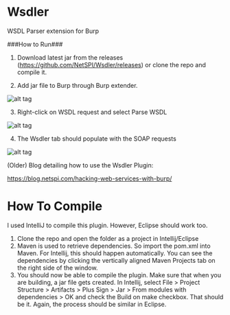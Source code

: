 Wsdler
======

WSDL Parser extension for Burp

###How to Run###

1. Download latest jar from the releases (https://github.com/NetSPI/Wsdler/releases) or clone the repo and compile it.

2. Add jar file to Burp through Burp extender.

  ![alt tag](https://blog.netspi.com/wp-content/uploads/2015/05/1430624756-458a48eb0a789e8805d2e25fbb8b1b77-1024x514.png)

3. Right-click on WSDL request and select Parse WSDL

  ![alt tag](https://blog.netspi.com/wp-content/uploads/2015/05/1430624759-035d370fd48f0d9a8c8326a78fccb714.png)

4. The Wsdler tab should populate with the SOAP requests

  ![alt tag](https://blog.netspi.com/wp-content/uploads/2015/05/1430624761-83fe6f80d8d373113cced26ab6c0714b.png)

(Older) Blog detailing how to use the Wsdler Plugin:

https://blog.netspi.com/hacking-web-services-with-burp/

How To Compile
==============

I used IntelliJ to compile this plugin. However, Eclipse should work too. 

1. Clone the repo and open the folder as a project in Intellij/Eclipse
2. Maven is used to retrieve dependencies. So import the pom.xml into Maven. For Intellij, this should happen automatically. You can see the dependencies by clicking the vertically aligned Maven Projects tab on the right side of the window.
3. You should now be able to compile the plugin. Make sure that when you are building, a jar file gets created. In Intellij, select File > Project Structure > Artifacts > Plus Sign > Jar > From modules with dependencies > OK and check the Build on make checkbox. That should be it. Again, the process should be similar in Eclipse.
